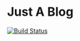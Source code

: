 # Just A Blog

[![Build Status](https://travis-ci.com/yunyu950908/yunyu950908.github.io.svg?branch=master)](https://travis-ci.com/yunyu950908/yunyu950908.github.io)
